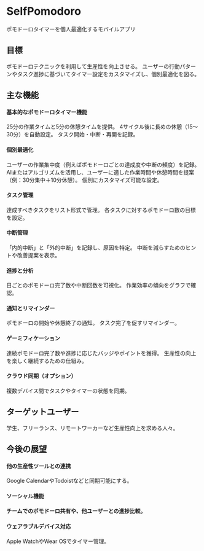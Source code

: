 # SelfPomodoro
ポモドーロタイマーを個人最適化するモバイルアプリ

## 目標
ポモドーロテクニックを利用して生産性を向上させる。
ユーザーの行動パターンやタスク進捗に基づいてタイマー設定をカスタマイズし、個別最適化を図る。

## 主な機能

#### 基本的なポモドーロタイマー機能
25分の作業タイムと5分の休憩タイムを提供。
4サイクル後に長めの休憩（15〜30分）を自動設定。
タスク開始・中断・再開を記録。

#### 個別最適化
ユーザーの作業集中度（例えばポモドーロごとの達成度や中断の頻度）を記録。
AIまたはアルゴリズムを活用し、ユーザーに適した作業時間や休憩時間を提案（例：30分集中＋10分休憩）。
個別にカスタマイズ可能な設定。

#### タスク管理
達成すべきタスクをリスト形式で管理。
各タスクに対するポモドーロ数の目標を設定。

#### 中断管理
「内的中断」と「外的中断」を記録し、原因を特定。
中断を減らすためのヒントや改善提案を表示。

#### 進捗と分析
日ごとのポモドーロ完了数や中断回数を可視化。
作業効率の傾向をグラフで確認。

#### 通知とリマインダー
ポモドーロの開始や休憩終了の通知。
タスク完了を促すリマインダー。

#### ゲーミフィケーション
連続ポモドーロ完了数や進捗に応じたバッジやポイントを獲得。
生産性の向上を楽しく継続するための仕組み。

#### クラウド同期（オプション）
複数デバイス間でタスクやタイマーの状態を同期。

## ターゲットユーザー
学生、フリーランス、リモートワーカーなど生産性向上を求める人々。

## 今後の展望
#### 他の生産性ツールとの連携
Google CalendarやTodoistなどと同期可能にする。
#### ソーシャル機能

#### チームでのポモドーロ共有や、他ユーザーとの進捗比較。

#### ウェアラブルデバイス対応
Apple WatchやWear OSでタイマー管理。
